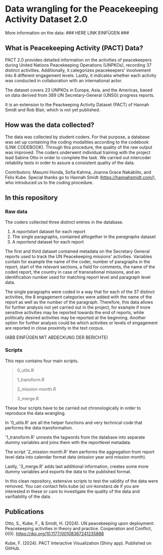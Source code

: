 # Data wrangling for the Peacekeeping Activity Dataset 2.0

More information on the data: ### HERE LINK EINFÜGEN ###

## What is Peacekeeping Activity (PACT) Data?

PACT 2.0 provides detailed information on the activities of peacekeepers during United Nations Peacekeeping Operations (UNPKOs), recording 37 distinct activities. Additionally, it categorizes peacekeepers' involvement into 8 different engagement levels. Lastly, it indicates whether each activity was conducted in collaboration with an international actor.

The dataset covers 23 UNPKOs in Europe, Asia, and the Americas, based on data derived from 389 UN Secretary-General (UNSG) progress reports.

It is an extension to the Peackeeping Activity Dataset (PACT) of Hannah Smidt and Rob Blair, which is not yet published.

## How was the data collected?

The data was collected by student coders. For that purpose, a database was set up containing the coding modalities according to the codebook (LINK CODEBOOK). Through this procedure, the quality of the raw output was improved. The coders underwent individual training with the project lead Sabine Otto in order to complete the task. We carried out intercoder reliability tests in order to assure a consistent quality of the data.

Contributors:
Masumi Honda, Sofia Kahma, Joanna Grace Nakabiito, and Felix Kube. Special thanks go to Hannah Smidt (https://hannahsmidt.com/), who introduced us to the coding procedure.

## In this repository

### Raw data

The coders collected three distinct entries in the database.

1. A _reportstart_ dataset for each report
2. The single paragraphs, contained alltogether in the _paragraphs_ dataset
3. A _reportend_ dataset for each report

The first and third dataset contained metadata on the Secretary General reports used to track the UN Peacekeeping missions' activities. Variables contain for example the name of the coder, number of paragraphs in the report, start of the relevant sections, a field for comments, the name of the coded report, the country in case of transnational missions, and an identification number used for matching report level and paragraph level data.

The single paragraphs were coded in a way that for each of the 37 distinct activities, the 8 engagement categories were added with the name of the report as well as the number of the paragraph. Therefore, this data allows for further analysis not yet carried out in the project, for example if more sensitive activities may be reported towards the end of reports, while politically desired activities may be reported at the beginning. Another option for further analysis could be which activities or levels of engagement are reported in close proximity in the text corpus.

(ABB EINFÜGEN MIT ABDECKUNG DER BERICHTE)

### Scripts

This repo contains four main scripts.

> 0_utils.R
>
> 1_transform.R
> 
> 2_mission-month.R
> 
> 3_merge.R

These four scripts have to be carried out chronologically in order to reproduce the data wrangling.

In '0_utils.R' are all the helper functions and very technical code that performs the data transformation.

'1_transform.R' unnests the tagwords from the database into separate dummy variables and joins them with the reportlevel metadata.

The script '2_mission-month.R' then performs the aggregation from report level data into calendar format data (mission year and mission month).

Lastly, '3_merge.R' adds last additional information, creates some more dummy variables and exports the data to the published format.

In this clean repository, extensive scripts to test the validity of the data were removed. You can contact felix.kube (a) uni-konstanz.de if you are interested in these or care to investigate the quality of the data and varifiability of the data.

## Publications

Otto, S., Kube, F., & Smidt, H. (2024). UN peacekeeping upon deployment: Peacekeeping activities in theory and practice. Cooperation and Conflict, 0(0). https://doi.org/10.1177/00108367241235888

Kube, F. (2024). PACT Interactive Visualization (Shiny app). Published on GitHub.
